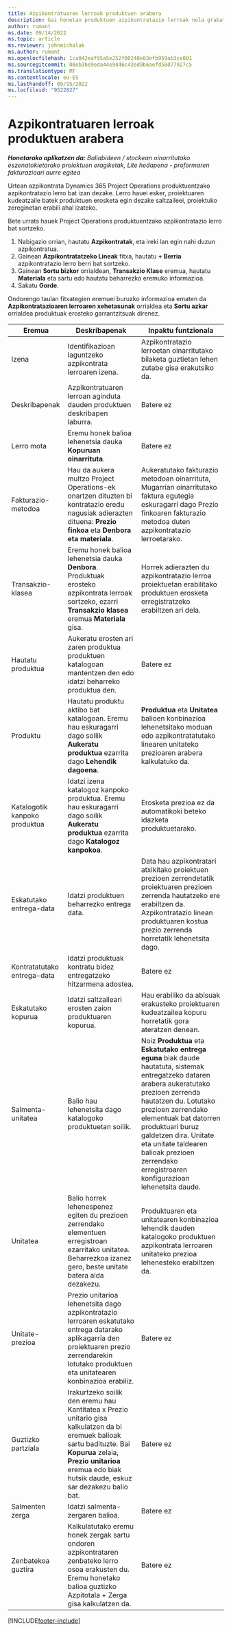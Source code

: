```yaml
---
title: Azpikontratuaren lerroak produktuen arabera
description: Gai honetan produktuen azpikontratazio lerroak nola grabatu eta saltzaileek produktuen erosketak erregistratzeko eremu desberdinak nola erabili azaltzen da.
author: rumant
ms.date: 09/14/2022
ms.topic: article
ms.reviewer: johnmichalak
ms.author: rumant
ms.openlocfilehash: 1ca042eaf95a5e252f00248e83efb959ab3ce801
ms.sourcegitcommit: 08eb3be9eda44e9446c43ed9b6aefd58d77927c5
ms.translationtype: MT
ms.contentlocale: eu-ES
ms.lasthandoff: 09/15/2022
ms.locfileid: "9522827"
---
```

# <a name="subcontract-lines-for-products"></a>Azpikontratuaren lerroak produktuen arabera

_**Honetarako aplikatzen da:** Baliabideen / stockean oinarritutako eszenatokietarako proiektuen eragiketak, Lite hedapena - proformaren fakturazioari aurre egitea_

Urtean azpikontrata Dynamics 365 Project Operations produktuentzako azpikontratazio lerro bat izan dezake. Lerro hauei esker, proiektuaren kudeatzaile batek produktuen erosketa egin dezake saltzaileei, proiektuko zereginetan erabili ahal izateko.

Bete urrats hauek Project Operations produktuentzako azpikontratazio lerro bat sortzeko.

1. Nabigazio orrian, hautatu **Azpikontratak**, eta ireki lan egin nahi duzun azpikontratua. 
2. Gainean **Azpikontratatzeko Lineak** fitxa, hautatu **+ Berria** azpikontratazio lerro berri bat sortzeko.
3. Gainean **Sortu bizkor** orrialdean, **Transakzio Klase** eremua, hautatu **Materiala** eta sartu edo hautatu beharrezko eremuko informazioa. 
4. Sakatu **Gorde**.

Ondorengo taulan fitxategien eremuei buruzko informazioa ematen da **Azpikontratazioaren lerroaren xehetasunak** orrialdea eta **Sortu azkar** orrialdea produktuak erosteko garrantzitsuak direnez.

| Eremua | Deskribapenak | Inpaktu funtzionala|
| ----- | ----------- | ----------- |
| Izena | Identifikazioan laguntzeko azpikontrata lerroaren izena. |Azpikontratazio lerroetan oinarritutako bilaketa guztietan lehen zutabe gisa erakutsiko da.
| Deskribapenak | Azpikontratuaren lerroan aginduta dauden produktuen deskribapen laburra. | Batere ez |
| Lerro mota | Eremu honek balioa lehenetsia dauka **Kopuruan oinarrituta**. |Batere ez |
| Fakturazio-metodoa | Hau da aukera multzo Project Operations-ek onartzen dituzten bi kontratazio eredu nagusiak adierazten dituena: **Prezio finkoa** eta **Denbora eta materiala**. | Aukeratutako fakturazio metodoan oinarrituta, Mugarrian oinarritutako faktura egutegia eskuragarri dago Prezio finkoaren fakturazio metodoa duten azpikontratazio lerroetarako. |
| Transakzio-klasea |Eremu honek balioa lehenetsia dauka **Denbora**. Produktuak erosteko azpikontrata lerroak sortzeko, ezarri **Transakzio klasea** eremua **Materiala** gisa.  | Horrek adierazten du azpikontratazio lerroa proiektuetan erabilitako produktuen erosketa erregistratzeko erabiltzen ari dela. |
| Hautatu produktua | Aukeratu erosten ari zaren produktua produktuen katalogoan mantentzen den edo idatzi beharreko produktua den. |Batere ez |
| Produktu | Hautatu produktu aktibo bat katalogoan. Eremu hau eskuragarri dago soilik **Aukeratu produktua** ezarrita dago **Lehendik dagoena**. |**Produktua** eta **Unitatea** balioen konbinazioa lehenetsitako moduan edo azpikontratatutako linearen unitateko prezioaren arabera kalkulatuko da.
| Katalogotik kanpoko produktua | Idatzi izena katalogoz kanpoko produktua. Eremu hau eskuragarri dago soilik **Aukeratu produktua** ezarrita dago **Katalogoz kanpokoa**.  |Erosketa prezioa ez da automatikoki beteko idazketa produktuetarako.|
| Eskatutako entrega-data | Idatzi produktuen beharrezko entrega data.| Data hau azpikontratari atxikitako proiektuen prezioen zerrendetatik proiektuaren prezioen zerrenda hautatzeko ere erabiltzen da. Azpikontratazio linean produktuaren kostua prezio zerrenda horretatik lehenetsita dago. |
| Kontratatutako entrega-data | Idatzi produktuak kontratu bidez entregatzeko hitzarmena adostea.  |Batere ez|
| Eskatutako kopurua | Idatzi saltzaileari erosten zaion produktuaren kopurua.| Hau erabiliko da abisuak erakusteko proiektuaren kudeatzailea kopuru horretatik gora ateratzen denean.|
| Salmenta-unitatea | Balio hau lehenetsita dago katalogoko produktuetan soilik. |Noiz **Produktua** eta **Eskatutako entrega eguna** biak daude hautatuta, sistemak entregatzeko dataren arabera aukeratutako prezioen zerrenda hautatzen du. Lotutako prezioen zerrendako elementuak bat datorren produktuari buruz galdetzen dira. Unitate eta unitate taldearen balioak prezioen zerrendako erregistroaren konfigurazioan lehenetsita daude. |
| Unitatea | Balio horrek lehenespenez egiten du prezioen zerrendako elementuen erregistroan ezarritako unitatea. Beharrezkoa izanez gero, beste unitate batera alda dezakezu.| Produktuaren eta unitatearen konbinazioa lehendik dauden katalogoko produktuen azpikontrata lerroaren unitateko prezioa lehenesteko erabiltzen da. |
| Unitate-prezioa | Prezio unitarioa lehenetsita dago azpikontratazio lerroaren eskatutako entrega datarako aplikagarria den proiektuaren prezio zerrendarekin lotutako produktuen eta unitatearen konbinazioa erabiliz.  |Batere ez |
| Guztizko partziala | Irakurtzeko soilik den eremu hau Kantitatea x Prezio unitario gisa kalkulatzen da bi eremuek balioak sartu badituzte. Bai **Kopurua** zelaia, **Prezio unitarioa** eremua edo biak hutsik daude, eskuz sar dezakezu balio bat.  |Batere ez |
| Salmenten zerga | Idatzi salmenta-zergaren balioa. |Batere ez |
| Zenbatekoa guztira | Kalkulatutako eremu honek zergak sartu ondoren azpikontrataren zenbateko lerro osoa erakusten du. Eremu honetako balioa guztizko Azpitotala + Zerga gisa kalkulatzen da. |Batere ez |


[!INCLUDE[footer-include](../../includes/footer-banner.md)]
